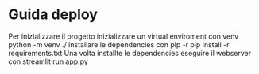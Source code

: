 # Guida deploy
Per inizializzare il progetto inizializzare un virtual enviroment con venv
    python -m venv ./
installare le dependencies con pip -r
    pip install -r requirements.txt
Una volta installte le dependencies eseguire il webserver con 
    streamlit run app.py